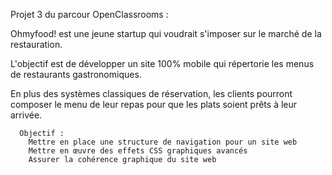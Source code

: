 Projet 3 du parcour OpenClassrooms :

  Ohmyfood! est une jeune startup qui voudrait s'imposer sur le marché de la restauration. 

  L'objectif est de développer un site 100% mobile qui répertorie les menus de restaurants gastronomiques. 

  En plus des systèmes classiques de réservation, les clients pourront composer le menu de leur repas pour que les plats soient prêts à leur arrivée.
  
      Objectif : 
        Mettre en place une structure de navigation pour un site web
        Mettre en œuvre des effets CSS graphiques avancés
        Assurer la cohérence graphique du site web
